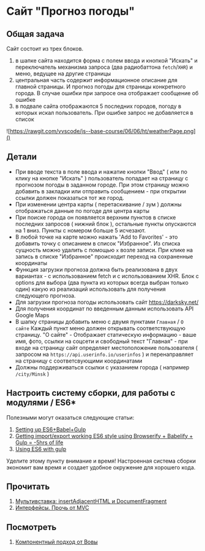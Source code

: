 # Сайт "Прогноз погоды"

## Общая задача

Сайт состоит из трех блоков.
1) в шапке сайта находится форма с полем ввода и кнопкой "Искать" и переключатель механизма запроса (два радиобаттона `fetch`/`XHR`) и меню, ведущее на другие страницы 
2) центральная часть содержит информационное описание для главной страницы. И прогноз погоды для страницы конкретного города. В случае ошибки при запросе она отображает сообщение об ошибке
3) в подвале сайта отображаются 5 последних городов, погоду в которых искал пользователь. При ошибке запрос не добавляется в список

![https://rawgit.com/vvscode/js--base-course/06/06/ht/weatherPage.png]()

## Детали

 - При вводе текста в поле ввода и нажатие кнопки "Ввод" ( или по клику на кнопке "Искать" ) пользователь попадает на страницу с прогнозом погоды в заданном городе. При этом страницу можно добавить в закладки или отправить сообщением - при открытии ссылки должен показаться тот же город.
 - При изменении центра карты ( перетаскивание / зум ) должны отображаться данные по погоде для центра карты
 - При поиске города он появляется верхним пунктов в списке последних запросов ( нижний блок ), остальные пункты опускаются на 1 вниз. Пункты с номером больше 5 исчезают.
 - В любой точке на карте можно нажать 'Add to Favorites'  - это добавить точку с описанием в список "Избранное". Из списка сущность можно удалить с помощью `x` возле записи. При клике на запись в списке "Избранное" происходит переход на сохраненные координаты
 - Функция загрузки прогноза должна быть реализована в двух вариантах - с использованием fetch и с использованием XHR. Блок с options для выбора (два пункта из которых всегда выбран только один) какую из реализаций использовать для получения следующего прогноза. 
 - Для загрузки прогноза погоды использовать сайт https://darksky.net/
 - Для получения координат по введенным данным использовать API Google Maps
 - В шапку страницы добавить меню с двумя пунктами `Главная` / `О сайте`
Каждый пункт меню должен открывать соответствующую страницу.
"O сайте" - Отображает статическую информацию - ваше имя, фото, ссылки на соцсети и свободный текст
"Главная" - при входе на страницу сайт определяет местоположение пользователя ( запросом на `https://api.userinfo.io/userinfos` ) и перенаправляет на страницу с соответсвующими координатами
- Должны поддерживаться ссылки с указанием города ( например `/city/Minsk` )


## Настроить систему сборки, для работы с модулями  / ES6*

Полезными могут оказаться следующие статьи:

 1. [Setting up ES6+Babel+Gulp](http://ramkulkarni.com/blog/setting-up-es6-babel-gulp/)
 2. [Getting import/export working ES6 style using Browserify + Babelify + Gulp = -5hrs of life](https://medium.com/@hey.aaron/getting-import-export-working-es6-style-using-browserify-babelify-gulp-5hrs-of-life-eca7786e44cc)
 3. [Using ES6 with gulp](https://markgoodyear.com/2015/06/using-es6-with-gulp/)

Уделите этому пункту внимание и время! Настроенная система сборки экономит вам время и создает удобное окружение для хорошего кода.


## Прочитать

1. [Мультивставка: insertAdjacentHTML и DocumentFragment](https://learn.javascript.ru/multi-insert)
1. [Интерфейсы. Прочь от MVC](http://javascript.ru/optimize/antimvc)

## Посмотреть

1. [Компонентный подход от Вовы](https://www.youtube.com/watch?v=sH04-Ypak_s)
